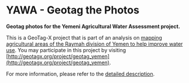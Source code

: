 # YAWA - Geotag the Photos

**Geotag photos for the Yemeni Agricultural Water Assessment project.**

This is a GeoTag-X project that is part of an analysis on [mapping agricultural areas of the Raymah division of Yemen to help improve water use](http://geotagx.org/project/category/yemeniagriculturalwaterassessment/). You may participate in this project by visiting [http://geotagx.org/project/geotag_yemen](http://geotagx.org/project/geotag_yemen).

For more information, please refer to the [detailed description](long_description.md).
